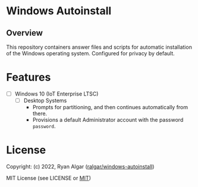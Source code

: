# Windows Autoinstall

## Overview

This repository containers answer files and scripts for automatic installation
 of the Windows operating system. Configured for privacy by default.

# Features

- [ ] Windows 10 (IoT Enterprise LTSC)
  - [ ] Desktop Systems
    - Prompts for partitioning, and then continues automatically from there.
    - Provisions a default Administrator account with the password `password`.

# License

Copyright: (c) 2022, Ryan Algar ([ralgar/windows-autoinstall](https://gitlab.com/ralgar/windows-autoinstall))

MIT License (see LICENSE or [MIT](https://mit-license.org/))
